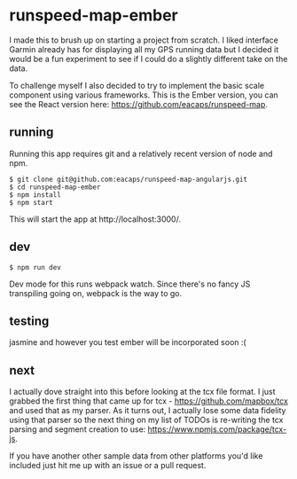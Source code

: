 # runspeed-map-ember
I made this to brush up on starting a project from scratch. I liked interface Garmin already has for displaying all my GPS running data but I decided it would be a fun experiment to see if I could do a slightly different take on the data.

To challenge myself I also decided to try to implement the basic scale component using various frameworks. This is the Ember version, you can see the React version here: https://github.com/eacaps/runspeed-map.

## running
Running this app requires git and a relatively recent version of node and npm.

    $ git clone git@github.com:eacaps/runspeed-map-angularjs.git
    $ cd runspeed-map-ember
    $ npm install
    $ npm start

This will start the app at http://localhost:3000/.

## dev
    $ npm run dev
Dev mode for this runs webpack watch. Since there's no fancy JS transpiling going on, webpack is the way to go.

## testing
jasmine and however you test ember will be incorporated soon :(

## next
I actually dove straight into this before looking at the tcx file format. I just grabbed the first thing that came up for tcx - https://github.com/mapbox/tcx and used that as my parser. As it turns out, I actually lose some data fidelity using that parser so the next thing on my list of TODOs is re-writing the tcx parsing and segment creation to use: https://www.npmjs.com/package/tcx-js.

If you have another other sample data from other platforms you'd like included just hit me up with an issue or a pull request.
